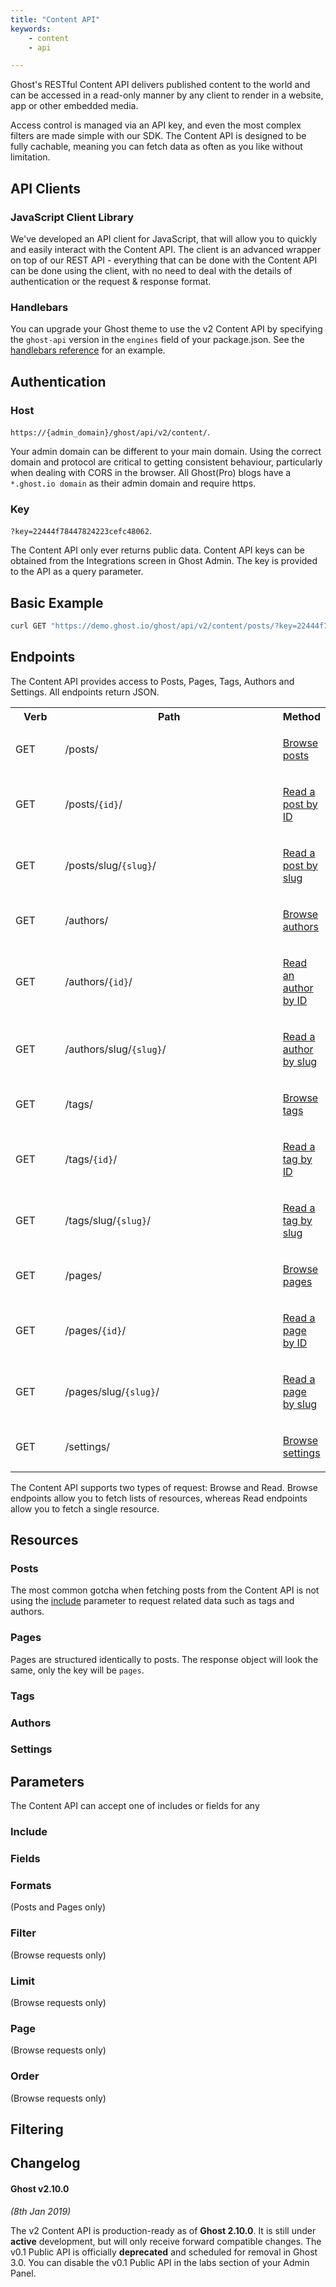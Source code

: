 ```yaml
---
title: "Content API"
keywords:
    - content
    - api

---
```


Ghost's RESTful Content API delivers published content to the world and can be accessed in a read-only manner by any client to render in a website, app or other embedded media.

Access control is managed via an API key, and even the most complex filters are made simple with our SDK. The Content API is designed to be fully cachable, meaning you can fetch data as often as you like without limitation.


## API Clients

### JavaScript Client Library

We've developed an API client for JavaScript, that will allow you to quickly and easily interact with the Content API.
The client is an advanced wrapper on top of our REST API - everything that can be done with the Content API can be done using the client, with no need to deal with the details of authentication or the request & response format.

### Handlebars

You can upgrade your Ghost theme to use the v2 Content API by specifying the `ghost-api` version in the `engines` field of your package.json. See the [handlebars reference](http://localhost:8000/api/handlebars-themes/packagejson/) for an example.

## Authentication

### Host

`https://{admin_domain}/ghost/api/v2/content/`.

Your admin domain can be different to your main domain.
Using the correct domain and protocol are critical to getting consistent behaviour, particularly when dealing with CORS in the browser.
All Ghost(Pro) blogs have a `*.ghost.io domain` as their admin domain and require https.

### Key

`?key=22444f78447824223cefc48062`.

The Content API only ever returns public data. Content API keys can be obtained from the Integrations screen in Ghost Admin. The key is provided to the API as a query parameter.

## Basic Example

```bash
curl GET "https://demo.ghost.io/ghost/api/v2/content/posts/?key=22444f78447824223cefc48062"
```


## Endpoints

The Content API provides access to Posts, Pages, Tags, Authors and Settings. All endpoints return JSON.

<table class="table">
<tbody>
<tr>
  <th>Verb</th>
  <th>Path</th>
  <th>Method</th>
</tr>
<tr>
  <td width="74"><p>GET</p></td>
  <td width="400"><p>/posts/</p></td>
  <td><p><a href="z3">Browse posts</a></p></td>
</tr>
<tr>
  <td width="74"><p>GET</p></td>
  <td width="400"><p>/posts/<code>{id}</code>/</p></td>
  <td><p><a href="#">Read a post by ID</a></p></td>
</tr>
<tr>
  <td width="74"><p>GET</p></td>
  <td width="400"><p>/posts/slug/<code>{slug}</code>/</p></td>
  <td><p><a href="#">Read a post by slug</a></p></td>
</tr>
<tr>
  <td width="74"><p>GET</p></td>
  <td width="400"><p>/authors/</p></td>
  <td><p><a href="z3">Browse authors</a></p></td>
</tr>
<tr>
  <td width="74"><p>GET</p></td>
  <td width="400"><p>/authors/<code>{id}</code>/</p></td>
  <td><p><a href="#">Read an author by ID</a></p></td>
</tr>
<tr>
  <td width="74"><p>GET</p></td>
  <td width="400"><p>/authors/slug/<code>{slug}</code>/</p></td>
  <td><p><a href="#">Read a author by slug</a></p></td>
</tr>
<tr>
  <td width="74"><p>GET</p></td>
  <td width="400"><p>/tags/</p></td>
  <td><p><a href="z3">Browse tags</a></p></td>
</tr>
<tr>
  <td width="74"><p>GET</p></td>
  <td width="400"><p>/tags/<code>{id}</code>/</p></td>
  <td><p><a href="#">Read a tag by ID</a></p></td>
</tr>
<tr>
  <td width="74"><p>GET</p></td>
  <td width="400"><p>/tags/slug/<code>{slug}</code>/</p></td>
  <td><p><a href="#">Read a tag by slug</a></p></td>
</tr>
<tr>
  <td width="74"><p>GET</p></td>
  <td width="400"><p>/pages/</p></td>
  <td><p><a href="z3">Browse pages</a></p></td>
</tr>
<tr>
  <td width="74"><p>GET</p></td>
  <td width="400"><p>/pages/<code>{id}</code>/</p></td>
  <td><p><a href="#">Read a page by ID</a></p></td>
</tr>
<tr>
  <td width="74"><p>GET</p></td>
  <td width="400"><p>/pages/slug/<code>{slug}</code>/</p></td>
  <td><p><a href="#">Read a page by slug</a></p></td>
</tr>
<tr>
  <td width="74"><p>GET</p></td>
  <td width="400"><p>/settings/</p></td>
  <td><p><a href="z3">Browse settings</a></p></td>
</tr>
</tbody>
</table>

The Content API supports two types of request: Browse and Read.
Browse endpoints allow you to fetch lists of resources, whereas Read endpoints allow you to fetch a single resource.

## Resources

### Posts

The most common gotcha when fetching posts from the Content API is not using the [include](#include) parameter to request related data such as tags and authors.

### Pages

Pages are structured identically to posts. The response object will look the same, only the key will be `pages`.

### Tags

### Authors

### Settings

## Parameters

The Content API can accept one of includes or fields for any

### Include

### Fields

### Formats

(Posts and Pages only)

### Filter

(Browse requests only)

### Limit

(Browse requests only)


### Page

(Browse requests only)


### Order

(Browse requests only)


## Filtering


## Changelog

<!--
This is the only section where I break the rule of not talking about past/present.
This felt like the most natural way to present some timeline type information
-->

#### Ghost v2.10.0

_(8th Jan 2019)_

The v2 Content API is production-ready as of **Ghost 2.10.0**. It is still under **active** development, but will only receive forward compatible changes.
The v0.1 Public API is officially **deprecated** and scheduled for removal in Ghost 3.0.
You can disable the v0.1 Public API in the labs section of your Admin Panel.